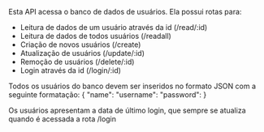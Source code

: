 Esta API acessa o banco de dados de usuários.
Ela possui rotas para:
- Leitura de dados de um usuário através da id (/read/:id)
- Leitura de dados de todos usuários (/readall)
- Criação de novos usuários (/create)
- Atualização de usuários (/update/:id)
- Remoção de usuários (/delete/:id)
- Login através da id (/login/:id)

Todos os usuários do banco devem ser inseridos no formato JSON com a seguinte formatação:
{
    "name":
    "username":
    "password":
}

Os usuários apresentam a data de último login, que sempre se atualiza quando é acessada a rota /login